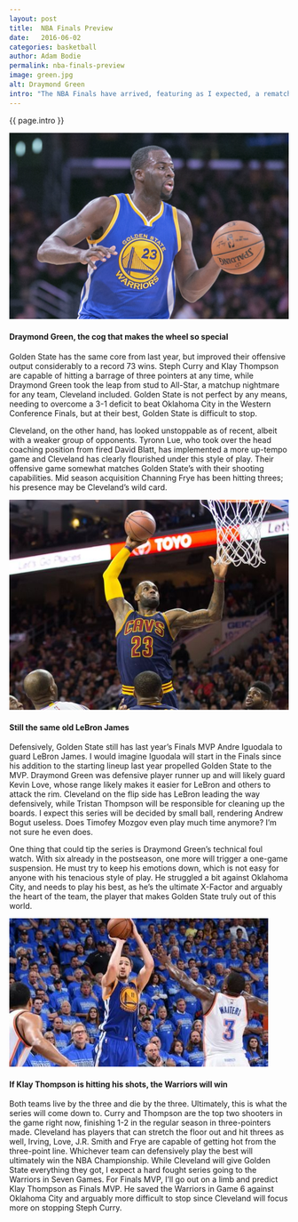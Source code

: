 ```yaml
---
layout: post
title:  NBA Finals Preview
date:   2016-06-02
categories: basketball
author: Adam Bodie
permalink: nba-finals-preview
image: green.jpg
alt: Draymond Green
intro: "The NBA Finals have arrived, featuring as I expected, a rematch of last year's Finals, Golden State vs. Cleveland.  Last year, Cleveland, despite missing Kyrie Irving and Kevin Love, played their hardest, gave Golden State a legitimate scare before Golden State was able to win their first championship in 40 years.  Things have changed slightly this year, with the aforementioned Irving and Love healthy this time around, while Golden State, with not much change, finished with an NBA record 73 wins in the regular season.  So who wins the rematch?  Here are my thoughts."
---
```

<div class="article">
<p> {{ page.intro }}</p>
<div class="blog-pic">
		<img src="/img/green.jpg" data-toggle="tooltip" title="Draymond Green" class="image block img-responsive">
		<h4>Draymond Green, the cog that makes the wheel so special</h4>
</div>
	<p>Golden State has the same core from last year, but improved their offensive output considerably to a record 73 wins.  Steph Curry and Klay Thompson are capable of hitting a barrage of three pointers at any time, while Draymond Green took the leap from stud to All-Star, a matchup nightmare for any team, Cleveland included.  Golden State is not perfect by any means, needing to overcome a 3-1 deficit to beat Oklahoma City in the Western Conference Finals, but at their best, Golden State is difficult to stop.</p>
	<p>Cleveland, on the other hand, has looked unstoppable as of recent, albeit with a weaker group of opponents.  Tyronn Lue, who took over the head coaching position from fired David Blatt, has implemented a more up-tempo game and Cleveland has clearly flourished under this style of play.  Their offensive game somewhat matches Golden State’s with their shooting capabilities.  Mid season acquisition Channing Frye has been hitting threes; his presence may be Cleveland’s wild card.</p>
<div class="blog-pic" style="float: left">
		<img src="/img/lebron.jpg" data-toggle="tooltip" title="LeBron James" class="image block img-responsive">
		<h4>Still the same old LeBron James</h4>
</div>
	<p>Defensively, Golden State still has last year’s Finals MVP Andre Iguodala to guard LeBron James.  I would imagine Iguodala will start in the Finals since his addition to the starting lineup last year propelled Golden State to the MVP.  Draymond Green was defensive player runner up and will likely guard Kevin Love, whose range likely makes it easier for LeBron and others to attack the rim.  Cleveland on the flip side has LeBron leading the way defensively, while Tristan Thompson will be responsible for cleaning up the boards.  I expect this series will be decided by small ball, rendering Andrew Bogut useless.  Does Timofey Mozgov even play much time anymore?  I’m not sure he even does.</p>
	<p>One thing that could tip the series is Draymond Green’s technical foul watch.  With six already in the postseason, one more will trigger a one-game suspension.  He must try to keep his emotions down, which is not easy for anyone with his tenacious style of play.  He struggled a bit against Oklahoma City, and needs to play his best, as he’s the ultimate X-Factor and arguably the heart of the team, the player that makes Golden State truly out of this world.</p>
<div class="blog-pic">
		<img src="/img/thompson.jpg" data-toggle="tooltip" title="Klay Thompson" class="image block img-responsive">
		<h4>If Klay Thompson is hitting his shots, the Warriors will win</h4>
</div>
	<p>Both teams live by the three and die by the three.  Ultimately, this is what the series will come down to.  Curry and Thompson are the top two shooters in the game right now, finishing 1-2 in the regular season in three-pointers made.  Cleveland has players that can stretch the floor out and hit threes as well, Irving, Love, J.R. Smith and Frye are capable of getting hot from the three-point line.  Whichever team can defensively play the best will ultimately win the NBA Championship.  While Cleveland will give Golden State everything they got, I expect a hard fought series going to the Warriors in Seven Games.  For Finals MVP, I’ll go out on a limb and predict Klay Thompson as Finals MVP.  He saved the Warriors in Game 6 against Oklahoma City and arguably more difficult to stop since Cleveland will focus more on stopping Steph Curry.</p>
</div>


